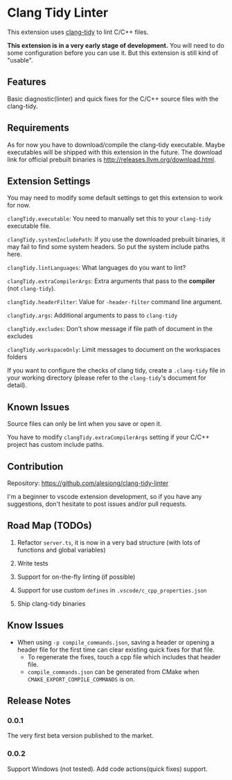 # Clang Tidy Linter

This extension uses [clang-tidy](http://clang.llvm.org/extra/clang-tidy/) to lint C/C++ files.

**This extension is in a very early stage of development.** You will need to do some configuration before you can use it. But this extension is still kind of "usable".

## Features

Basic diagnostic(linter) and quick fixes for the C/C++ source files with the clang-tidy.

## Requirements

As for now you have to download/compile the clang-tidy executable. Maybe executables will be shipped with this extension in the future. The download link for official prebuilt binaries is <http://releases.llvm.org/download.html>.

## Extension Settings

You may need to modify some default settings to get this extension to work for now.

`clangTidy.executable`: You need to manually set this to your `clang-tidy` executable file.

`clangTidy.systemIncludePath`: If you use the downloaded prebuilt binaries, it may fail to find some system headers. So put the system include paths here.

`clangTidy.lintLanguages`: What languages do you want to lint?

`clangTidy.extraCompilerArgs`: Extra arguments that pass to the **compiler** (not `clang-tidy`).

`clangTidy.headerFilter`: Value for `-header-filter` command line argument.

`clangTidy.args`: Additional arguments to pass to `clang-tidy`

`clangTidy.excludes`: Don't show message if file path of document in the excludes

`clangTidy.workspaceOnly`: Limit messages to document on the workspaces folders

If you want to configure the checks of clang tidy, create a `.clang-tidy` file in your working directory (please refer to the `clang-tidy`'s document for detail).

## Known Issues

Source files can only be lint when you save or open it.

You have to modify `clangTidy.extraCompilerArgs` setting if your C/C++ project has custom include paths.

## Contribution

Repository: <https://github.com/alesiong/clang-tidy-linter>

I'm a beginner to vscode extension development, so if you have any suggestions, don't hesitate to post issues and/or pull requests.

## Road Map (TODOs)

1. Refactor `server.ts`, it is now in a very bad structure (with lots of functions and global variables)

2. Write tests

3. Support for on-the-fly linting (if possible)

4. Support for use custom `defines` in `.vscode/c_cpp_properties.json`

5. Ship clang-tidy binaries

## Know Issues

- When using `-p compile_commands.json`, saving a header or opening a header file for the first time can clear existing quick fixes for that file.
  - To regenerate the fixes, touch a cpp file which includes that header file.
  - `compile_commands.json` can be generated from CMake when `CMAKE_EXPORT_COMPILE_COMMANDS` is on.

## Release Notes

### 0.0.1

The very first beta version published to the market.

### 0.0.2

Support Windows (not tested).
Add code actions(quick fixes) support.
